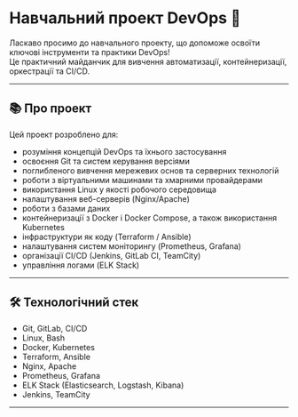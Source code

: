 # Навчальний проект DevOps 🚀

Ласкаво просимо до навчального проекту, що допоможе освоїти ключові інструменти та практики DevOps!  
Це практичний майданчик для вивчення автоматизації, контейнеризації, оркестрації та CI/CD.

---

## 📚 Про проект

Цей проект розроблено для:

- розуміння концепцій DevOps та їхнього застосування
- освоєння Git та систем керування версіями
- поглибленого вивчення мережевих основ та серверних технологій
- роботи з віртуальними машинами та хмарними провайдерами
- використання Linux у якості робочого середовища
- налаштування веб-серверів (Nginx/Apache)
- роботи з базами даних
- контейнеризації з Docker і Docker Compose, а також використання Kubernetes
- інфраструктури як коду (Terraform / Ansible)
- налаштування систем моніторингу (Prometheus, Grafana)
- організації CI/CD (Jenkins, GitLab CI, TeamCity)
- управління логами (ELK Stack)

---

## 🛠 Технологічний стек

- Git, GitLab, CI/CD
- Linux, Bash
- Docker, Kubernetes
- Terraform, Ansible
- Nginx, Apache
- Prometheus, Grafana
- ELK Stack (Elasticsearch, Logstash, Kibana)
- Jenkins, TeamCity

---
